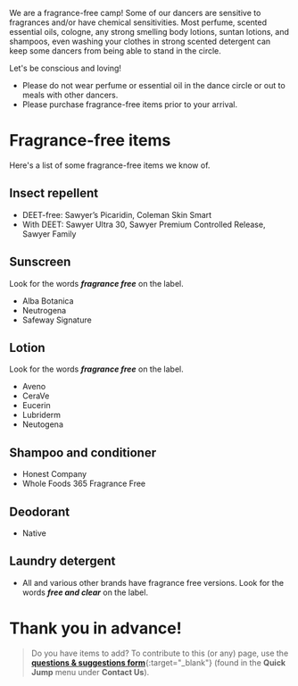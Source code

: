 We are a fragrance-free camp! Some of our dancers are sensitive to fragrances and/or have chemical sensitivities. Most perfume, scented essential oils, cologne, any strong smelling body lotions, suntan lotions, and shampoos, even washing your clothes in strong scented detergent can keep some dancers from being able to stand in the circle.

Let's be conscious and loving!
- Please do not wear perfume or essential oil in the dance circle or out to meals with other dancers.
- Please purchase fragrance-free items prior to your arrival.

# Fragrance-free items

Here's a list of some fragrance-free items we know of.

## Insect repellent
- DEET-free: Sawyer’s Picaridin, Coleman Skin Smart
- With DEET: Sawyer Ultra 30, Sawyer Premium Controlled Release, Sawyer Family

## Sunscreen
Look for the words ***fragrance free*** on the label.
- Alba Botanica
- Neutrogena
- Safeway Signature

## Lotion
Look for the words ***fragrance free*** on the label.
- Aveno
- CeraVe
- Eucerin
- Lubriderm
- Neutogena

## Shampoo and conditioner
- Honest Company
- Whole Foods 365 Fragrance Free

## Deodorant
- Native

## Laundry detergent
- All and various other brands have fragrance free versions. Look for the words ***free and clear*** on the label.

# Thank you in advance! 
> Do you have items to add? To contribute to this (or any) page, use the [**questions & suggestions form**](https://docs.google.com/forms/d/e/1FAIpQLSeKsY-e9iy44578E1ijjs_g5Bwi1gZCuW439N1bOBlL76U5qg/viewform){:target="_blank"} (found in the **Quick Jump** menu under **Contact Us**).